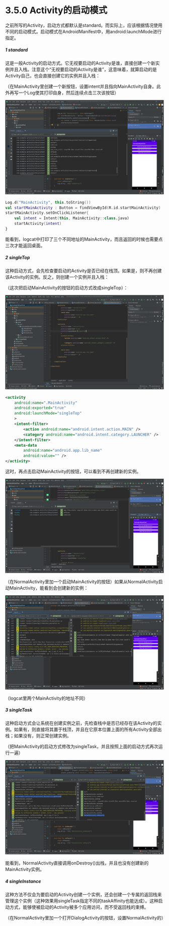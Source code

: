 # 3.5.0 Activity的启动模式

之前所写的Activity，启动方式都默认是standard。而实际上，应该根据情况使用不同的启动模式。启动模式在AndroidManifest中，用android:launchMode进行指定。

##### 1 standard

这是一般Activity的启动方式。它无视要启动的Activity是谁，直接创建一个新实例并且入栈。注意这个“无视要启动的Activity是谁”，这意味着，就算启动的是Activity自己，也会直接创建它的实例并且入栈：

（在MainActivity里创建一个新按钮，设置intent并且指向MainActivity自身。此外再写一个Log使其打印自身，然后连续点击三次该按钮）

![1667220983398](image/3.5.0Activity的启动模式/1667220983398.png)

```kotlin
Log.d("MainActivity", this.toString())
val startMainActivity : Button = findViewById(R.id.startMainActivity)
startMainActivity.setOnClickListener{
	val intent = Intent(this, MainActivity::class.java)
	startActivity(intent)
}
```

能看到，logcat中打印了三个不同地址的MainActivity，而且返回的时候也需要点三次才能返回桌面。

##### 2 singleTop

这种启动方式，会先检查要启动的Activity是否已经在栈顶。如果是，则不再创建该Activity的实例。反之，则创建一个实例并且入栈：

（这次把启动MainActivity的按钮的启动方式改成singleTop）：

![1667297502682](image/3.5.0Activity的启动模式/1667297502682.png)

```xml
<activity
	android:name=".MainActivity"
	android:exported="true"
	android:launchMode="singleTop"
	>
	<intent-filter>
		<action android:name="android.intent.action.MAIN" />
		<category android:name="android.intent.category.LAUNCHER" />
	</intent-filter>
	<meta-data
		android:name="android.app.lib_name"
		android:value="" />
</activity>
```

这时，再点击启动MainActivity的按钮，可以看到不再创建新的实例。

![1667298002567](image/3.5.0Activity的启动模式/1667298002567.png)

（在NormalActivity里加一个启动MainActivity的按钮）如果从NormalActivity启动MainActivity，能看到会创建新的实例：

![1667298439061](image/3.5.0Activity的启动模式/1667298439061.png)

（logcat里两个MainActivity的地址不同）

##### 3 singleTask

这种启动方式会让系统在创建实例之前，先检查栈中是否已经存在该Activity的实例。如果有，则直接将其置于栈顶，并且在它原本位置上面的所有Activity全部出栈；如果没有，则正常创建实例。

（把MainActivity的启动方式修改为singleTask，并且按照上面的启动方式再次运行一遍）

![1667299501266](image/3.5.0Activity的启动模式/1667299501266.png)

能看到，NormalActivity直接调用onDestroy()出栈，并且也没有创建新的MainActivity实例。

##### 4 singleInstance

这种方法不仅会为要启动的Activity创建一个实例，还会创建一个专属的返回栈来管理这个实例（这种效果用singleTask指定不同的taskAffinity也能达成）。这种启动方式，能够使被启动的Activity被多个应用访问，而不受返回栈的束缚。

（在NormalActivity里加一个打开DialogActivity的按钮，设置NormalActivity的）
